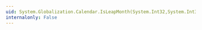```yaml
---
uid: System.Globalization.Calendar.IsLeapMonth(System.Int32,System.Int32)
internalonly: False
---
```

